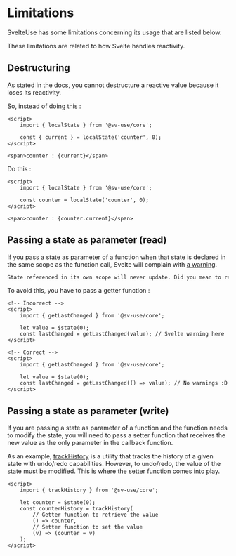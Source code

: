 # Limitations

SvelteUse has some limitations concerning its usage that are listed below.

These limitations are related to how Svelte handles reactivity.

## Destructuring

As stated in the [docs](https://svelte.dev/docs/svelte/$state#Deep-state), you
cannot destructure a reactive value because it loses its
reactivity.

So, instead of doing this :

```svelte
<script>
	import { localState } from '@sv-use/core';

	const { current } = localState('counter', 0);
</script>

<span>counter : {current}</span>
```

Do this :

```svelte
<script>
	import { localState } from '@sv-use/core';

	const counter = localState('counter', 0);
</script>

<span>counter : {counter.current}</span>
```

## Passing a state as parameter (read)

If you pass a state as parameter of a function when that state is declared in
the same scope as the function call, Svelte will complain with [a warning](https://svelte.dev/docs/svelte/compiler-warnings#state_referenced_locally).

```txt
State referenced in its own scope will never update. Did you mean to reference it inside a closure?
```

To avoid this, you have to pass a getter function :

```svelte
<!-- Incorrect -->
<script>
	import { getLastChanged } from '@sv-use/core';

	let value = $state(0);
	const lastChanged = getLastChanged(value); // Svelte warning here
</script>

<!-- Correct -->
<script>
	import { getLastChanged } from '@sv-use/core';

	let value = $state(0);
	const lastChanged = getLastChanged(() => value); // No warnings :D
</script>
```

## Passing a state as parameter (write)

If you are passing a state as parameter of a function and the function needs
to modify the state, you will need to pass a setter function that receives
the new value as the only parameter in the callback function.

As an example, [trackHistory](/docs/core/track-history) is a
utility that tracks the history of a given state with undo/redo capabilities.
However, to undo/redo, the value of the state must be modified. This is where
the setter function comes into play.

```svelte
<script>
	import { trackHistory } from '@sv-use/core';

	let counter = $state(0);
	const counterHistory = trackHistory(
        // Getter function to retrieve the value
		() => counter,
        // Setter function to set the value    
		(v) => (counter = v)
	);
</script>
```

